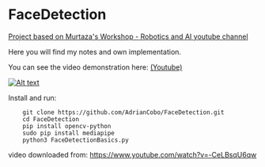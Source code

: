 # FaceDetection

[Project based on Murtaza's Workshop - Robotics and AI youtube channel](https://www.youtube.com/@murtazasworkshop/videos)

Here you will find my notes and own implementation.

You can see the video demonstration here: [(Youtube)](https://youtube.com/shorts/9gT4s7Mb6-8)

[![Alt text](https://yt3.googleusercontent.com/KT4Z1J3JNjCKyoHJ9xA7ygYh9z6PdhswTFh7YPeBkGz8lkxBnhvhUrZqDoduH89xp_3Sd2Ord0I=s176-c-k-c0x00ffffff-no-rj)](https://youtube.com/shorts/9gT4s7Mb6-8)


Install and run:

```console
    git clone https://github.com/AdrianCobo/FaceDetection.git
    cd FaceDetection
    pip install opencv-python
    sudo pip install mediapipe
    python3 FaceDetectionBasics.py
```

video downloaded from: https://www.youtube.com/watch?v=-CeLBsqU6qw
